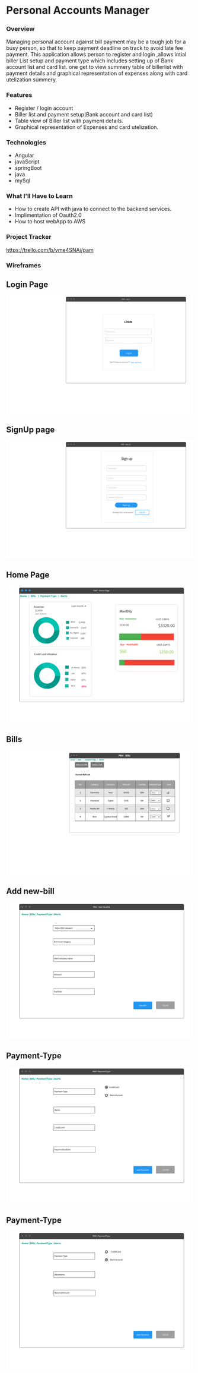 # Personal Accounts Manager

### Overview
Managing personal account against bill payment may be a tough job for a busy person, so that to keep payment deadline on track to avoid late fee payment.
This application allows person to register and login ,allows intial biller List setup and payment type which includes setting up of Bank account list and card list.
one get to view summery table of billerlist with payment details and graphical representation of expenses along with card utelization summery.
### Features
* Register / login account
* Biller list and payment setup(Bank account and card list)
* Table view of Biller list with payment details.
* Graphical representation of Expenses and card utelization.
### Technologies
* Angular
* javaScript
* springBoot
* java
* mySql
### What I'll Have to Learn
* How to create API with java to connect to the backend services.
* Implimentation of Oauth2.0
* How to host webApp to AWS

### Project Tracker
https://trello.com/b/yme4SNAj/pam

### Wireframes

## Login Page
![alt text][img1]

[img1]: https://github.com/lakshmisharath31/liftoff-assignments-pam/blob/master/P2-Project_Outline/Login.png "Login Page"
## SignUp page
![alt text][img2]

[img2]: https://github.com/lakshmisharath31/liftoff-assignments-pam/blob/master/P2-Project_Outline/SignUp-page.png "SignUp page"
 

## Home Page
![alt text][img3]

[img3]: https://github.com/lakshmisharath31/liftoff-assignments-pam/blob/master/P2-Project_Outline/homePage.png "Home Page"

## Bills
![alt text][img4]

[img4]: https://github.com/lakshmisharath31/liftoff-assignments-pam/blob/master/P2-Project_Outline/Bills_01.png "Bills"

## Add new-bill 
![alt text][img5]

[img5]: https://github.com/lakshmisharath31/liftoff-assignments-pam/blob/master/P2-Project_Outline/newBill1.png "Add new-bill "

## Payment-Type
![alt text][img6]

[img6]: https://github.com/lakshmisharath31/liftoff-assignments-pam/blob/master/P2-Project_Outline/paymentTypeCC.png "Payment-Type"

## Payment-Type
![alt text][img7]

[img7]: https://github.com/lakshmisharath31/liftoff-assignments-pam/blob/master/P2-Project_Outline/PaymentTypeB.png "Payment-Type"
